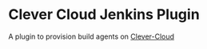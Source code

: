 # Clever Cloud Jenkins Plugin

A plugin to provision build agents on [Clever-Cloud](https://www.clever-cloud.com/)

